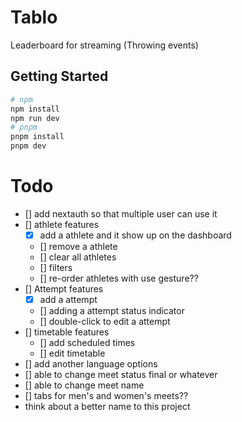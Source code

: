 # Tablo

Leaderboard for streaming (Throwing events)

## Getting Started

```bash
# npm
npm install
npm run dev
# pnpm
pnpm install
pnpm dev
```

# Todo

- [] add nextauth so that multiple user can use it
- [] athlete features
  - [x] add a athlete and it show up on the dashboard
  - [] remove a athlete
  - [] clear all athletes
  - [] filters
  - [] re-order athletes with use gesture??
- [] Attempt features
  - [x] add a attempt
  - [] adding a attempt status indicator
  - [] double-click to edit a attempt
- [] timetable features
  - [] add scheduled times
  - [] edit timetable
- [] add another language options
- [] able to change meet status final or whatever
- [] able to change meet name
- [] tabs for men's and women's meets??
- think about a better name to this project
